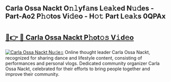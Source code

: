 ## Carla Ossa Nackt O𝚗𝚕yf𝚊ns L𝚎a𝚔ed N𝚞𝚍es - Part-Ao2 P𝚑𝚘tos Vi𝚍𝚎o - H𝚘𝚝 Part L𝚎a𝚔s 0QPAx

# <h2><a href="http://kf7t52d.oniu.top/?m=Carla+Ossa+Nackt">🔗👉 🔴 Carla Ossa Nackt P𝚑ot𝚘𝚜 V𝚒d𝚎o</a></h2>

[![Carla Ossa Nackt Nu𝚍e𝚜](https://i.imgur.com/0qMVB7G.gif)](http://kf7t52d.oniu.top/?m=Carla+Ossa+Nackt)
Online thought leader Carla Ossa Nackt, recognized for sharing dance and lifestyle content, consisting of performances and personal vlogs. Dedicated community organizer Carla Ossa Nackt, celebrated for their efforts to bring people together and improve their community.  

